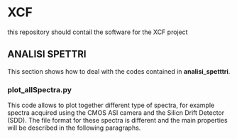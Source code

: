 # XCF
this repository should contail the software for the XCF project 
## ANALISI SPETTRI
This section shows how to deal with the codes contained in **analisi_spetttri**.
### plot_allSpectra.py
This code allows to plot together different type of spectra, for example spectra acquired using the CMOS ASI camera and the Silicn Drift Detector (SDD). The file format for these spectra is different and the main properties will be described in the following paragraphs.

